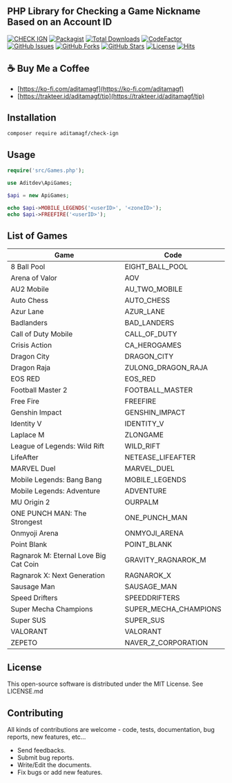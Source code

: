 ## PHP Library for Checking a Game Nickname Based on an Account ID

[![CHECK IGN](https://img.shields.io/badge/CHECK%20IGN-September%2024%2C%202023-36ade1.svg)](https://github.com/aditamagf/check-ign)
[![Packagist](https://img.shields.io/packagist/v/aditamagf/check-ign)](https://packagist.org/packages/aditamagf/check-ign)
[![Total Downloads](https://img.shields.io/packagist/dt/aditamagf/check-ign)](https://packagist.org/packages/aditamagf/check-ign)
[![CodeFactor](https://www.codefactor.io/repository/github/aditamagf/check-ign/badge)](https://www.codefactor.io/repository/github/aditamagf/check-ign)
[![GitHub Issues](https://img.shields.io/github/issues/aditamagf/check-ign.svg)](https://github.com/aditamagf/check-ign/issues)
[![GitHub Forks](https://img.shields.io/github/forks/aditamagf/check-ign.svg)](https://github.com/aditamagf/check-ign/network)
[![GitHub Stars](https://img.shields.io/github/stars/aditamagf/check-ign.svg)](https://github.com/aditamagf/check-ign/stargazers)
[![License](https://img.shields.io/github/license/aditamagf/check-ign.svg)](https://github.com/aditamagf/check-ign/blob/main/LICENSE)
[![Hits](https://hits.seeyoufarm.com/api/count/incr/badge.svg?url=https%3A%2F%2Fgithub.com%2Faditamagf%2Fcheck-ign&count_bg=%232BCCE3&title_bg=%23555555&icon=&icon_color=%23E7E7E7&title=views&edge_flat=false)](https://github.com/aditamagf/check-ign)

## :coffee: Buy Me a Coffee

- [https://ko-fi.com/aditamagf](https://ko-fi.com/aditamagf)
- [https://trakteer.id/aditamagf/tip](https://trakteer.id/aditamagf/tip)

## Installation

```
composer require aditamagf/check-ign
```

## Usage

```php
require('src/Games.php');

use Aditdev\ApiGames;

$api = new ApiGames;

echo $api->MOBILE_LEGENDS('<userID>', '<zoneID>');
echo $api->FREEFIRE('<userID>');
```

## List of Games

| Game                                  | Code                  |
| ------------------------------------- | --------------------- |
| 8 Ball Pool                           | EIGHT_BALL_POOL       |
| Arena of Valor                        | AOV                   |
| AU2 Mobile                            | AU_TWO_MOBILE         |
| Auto Chess                            | AUTO_CHESS            |
| Azur Lane                             | AZUR_LANE             |
| Badlanders                            | BAD_LANDERS           |
| Call of Duty Mobile                   | CALL_OF_DUTY          |
| Crisis Action                         | CA_HEROGAMES          |
| Dragon City                           | DRAGON_CITY           |
| Dragon Raja                           | ZULONG_DRAGON_RAJA    |
| EOS RED                               | EOS_RED               |
| Football Master 2                     | FOOTBALL_MASTER       |
| Free Fire                             | FREEFIRE              |
| Genshin Impact                        | GENSHIN_IMPACT        |
| Identity V                            | IDENTITY_V            |
| Laplace M                             | ZLONGAME              |
| League of Legends: Wild Rift          | WILD_RIFT             |
| LifeAfter                             | NETEASE_LIFEAFTER     |
| MARVEL Duel                           | MARVEL_DUEL           |
| Mobile Legends: Bang Bang             | MOBILE_LEGENDS        |
| Mobile Legends: Adventure             | ADVENTURE             |
| MU Origin 2                           | OURPALM               |
| ONE PUNCH MAN: The Strongest          | ONE_PUNCH_MAN         |
| Onmyoji Arena                         | ONMYOJI_ARENA         |
| Point Blank                           | POINT_BLANK           |
| Ragnarok M: Eternal Love Big Cat Coin | GRAVITY_RAGNAROK_M    |
| Ragnarok X: Next Generation           | RAGNAROK_X            |
| Sausage Man                           | SAUSAGE_MAN           |
| Speed Drifters                        | SPEEDDRIFTERS         |
| Super Mecha Champions                 | SUPER_MECHA_CHAMPIONS |
| Super SUS                             | SUPER_SUS             |
| VALORANT                              | VALORANT              |
| ZEPETO                                | NAVER_Z_CORPORATION   |

## License

This open-source software is distributed under the MIT License. See LICENSE.md

## Contributing

All kinds of contributions are welcome - code, tests, documentation, bug reports, new features, etc...

- Send feedbacks.
- Submit bug reports.
- Write/Edit the documents.
- Fix bugs or add new features.
